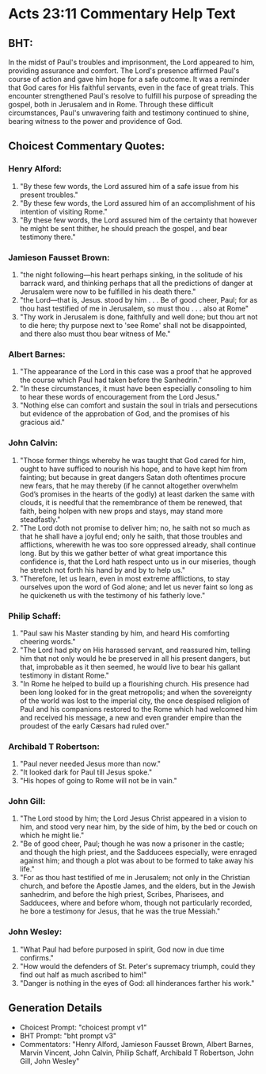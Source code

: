 # Acts 23:11 Commentary Help Text

## BHT:
In the midst of Paul's troubles and imprisonment, the Lord appeared to him, providing assurance and comfort. The Lord's presence affirmed Paul's course of action and gave him hope for a safe outcome. It was a reminder that God cares for His faithful servants, even in the face of great trials. This encounter strengthened Paul's resolve to fulfill his purpose of spreading the gospel, both in Jerusalem and in Rome. Through these difficult circumstances, Paul's unwavering faith and testimony continued to shine, bearing witness to the power and providence of God.

## Choicest Commentary Quotes:
### Henry Alford:
1. "By these few words, the Lord assured him of a safe issue from his present troubles."
2. "By these few words, the Lord assured him of an accomplishment of his intention of visiting Rome."
3. "By these few words, the Lord assured him of the certainty that however he might be sent thither, he should preach the gospel, and bear testimony there."

### Jamieson Fausset Brown:
1. "the night following—his heart perhaps sinking, in the solitude of his barrack ward, and thinking perhaps that all the predictions of danger at Jerusalem were now to be fulfilled in his death there."
2. "the Lord—that is, Jesus. stood by him . . . Be of good cheer, Paul; for as thou hast testified of me in Jerusalem, so must thou . . . also at Rome"
3. "Thy work in Jerusalem is done, faithfully and well done; but thou art not to die here; thy purpose next to 'see Rome' shall not be disappointed, and there also must thou bear witness of Me."

### Albert Barnes:
1. "The appearance of the Lord in this case was a proof that he approved the course which Paul had taken before the Sanhedrin." 
2. "In these circumstances, it must have been especially consoling to him to hear these words of encouragement from the Lord Jesus." 
3. "Nothing else can comfort and sustain the soul in trials and persecutions but evidence of the approbation of God, and the promises of his gracious aid."

### John Calvin:
1. "Those former things whereby he was taught that God cared for him, ought to have sufficed to nourish his hope, and to have kept him from fainting; but because in great dangers Satan doth oftentimes procure new fears, that he may thereby (if he cannot altogether overwhelm God’s promises in the hearts of the godly) at least darken the same with clouds, it is needful that the remembrance of them be renewed, that faith, being holpen with new props and stays, may stand more steadfastly."
2. "The Lord doth not promise to deliver him; no, he saith not so much as that he shall have a joyful end; only he saith, that those troubles and afflictions, wherewith he was too sore oppressed already, shall continue long. But by this we gather better of what great importance this confidence is, that the Lord hath respect unto us in our miseries, though he stretch not forth his hand by and by to help us."
3. "Therefore, let us learn, even in most extreme afflictions, to stay ourselves upon the word of God alone; and let us never faint so long as he quickeneth us with the testimony of his fatherly love."

### Philip Schaff:
1. "Paul saw his Master standing by him, and heard His comforting cheering words."
2. "The Lord had pity on His harassed servant, and reassured him, telling him that not only would he be preserved in all his present dangers, but that, improbable as it then seemed, he would live to bear his gallant testimony in distant Rome."
3. "In Rome he helped to build up a flourishing church. His presence had been long looked for in the great metropolis; and when the sovereignty of the world was lost to the imperial city, the once despised religion of Paul and his companions restored to the Rome which had welcomed him and received his message, a new and even grander empire than the proudest of the early Cæsars had ruled over."

### Archibald T Robertson:
1. "Paul never needed Jesus more than now."
2. "It looked dark for Paul till Jesus spoke."
3. "His hopes of going to Rome will not be in vain."

### John Gill:
1. "The Lord stood by him; the Lord Jesus Christ appeared in a vision to him, and stood very near him, by the side of him, by the bed or couch on which he might lie."
2. "Be of good cheer, Paul; though he was now a prisoner in the castle; and though the high priest, and the Sadducees especially, were enraged against him; and though a plot was about to be formed to take away his life."
3. "For as thou hast testified of me in Jerusalem; not only in the Christian church, and before the Apostle James, and the elders, but in the Jewish sanhedrim, and before the high priest, Scribes, Pharisees, and Sadducees, where and before whom, though not particularly recorded, he bore a testimony for Jesus, that he was the true Messiah."

### John Wesley:
1. "What Paul had before purposed in spirit, God now in due time confirms."
2. "How would the defenders of St. Peter's supremacy triumph, could they find out half as much ascribed to him!"
3. "Danger is nothing in the eyes of God: all hinderances farther his work."


## Generation Details
- Choicest Prompt: "choicest prompt v1"
- BHT Prompt: "bht prompt v3"
- Commentators: "Henry Alford, Jamieson Fausset Brown, Albert Barnes, Marvin Vincent, John Calvin, Philip Schaff, Archibald T Robertson, John Gill, John Wesley"
